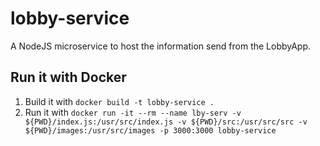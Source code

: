 # lobby-service
A NodeJS microservice to host the information send from the LobbyApp.


## Run it with Docker
1. Build it with `docker build -t lobby-service .`
2. Run it with `docker run -it --rm --name lby-serv -v ${PWD}/index.js:/usr/src/index.js -v ${PWD}/src:/usr/src/src -v ${PWD}/images:/usr/src/images -p 3000:3000 lobby-service`